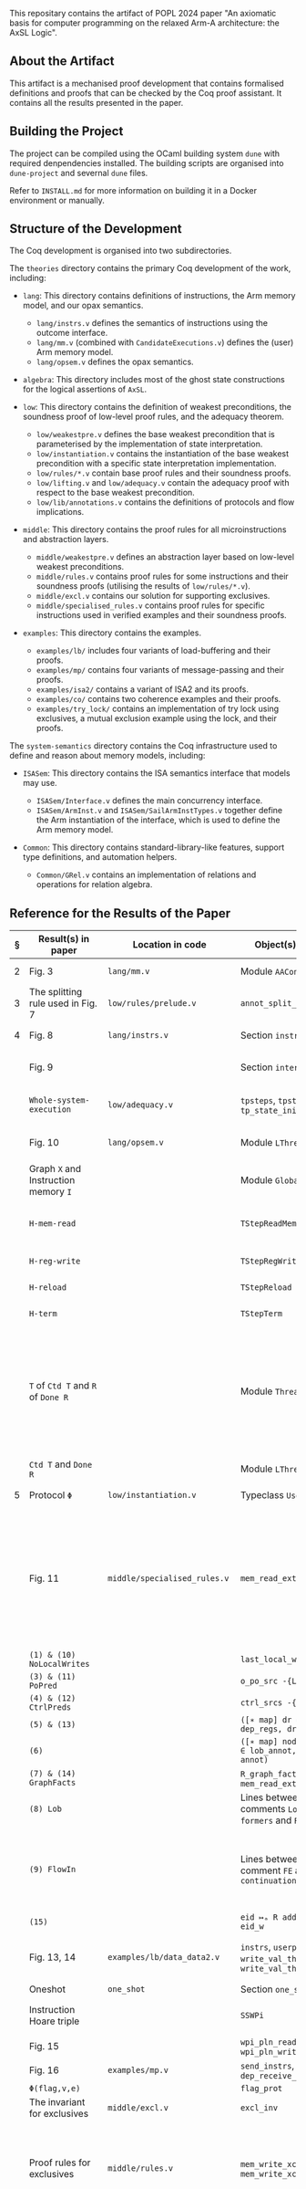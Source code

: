 This repositary contains the artifact of POPL 2024 paper 
"An axiomatic basis for computer programming on the relaxed Arm-A architecture: the AxSL Logic".

## About the Artifact

This artifact is a mechanised proof development that contains formalised definitions and proofs that 
can be checked by the Coq proof assistant. It contains all the results presented in the paper.

## Building the Project

The project can be compiled using the OCaml building system `dune` with required denpendencies installed.
The building scripts are organised into `dune-project` and severnal `dune` files.

Refer to `INSTALL.md` for more information on building it in a Docker environment or
manually.

## Structure of the Development

The Coq development is organised into two subdirectories.

The `theories` directory contains the primary Coq development of the work, including:

- `lang`: This directory contains definitions of instructions, the Arm memory model, and our opax 
semantics.
  - `lang/instrs.v` defines the semantics of instructions using the outcome interface.
  - `lang/mm.v` (combined with `CandidateExecutions.v`) defines the (user) Arm memory model.
  - `lang/opsem.v` defines the opax semantics.

- `algebra`: This directory includes most of the ghost state constructions for the logical assertions 
of `AxSL`.

- `low`: This directory contains the definition of weakest preconditions, the soundness proof of 
low-level proof rules, and the adequacy theorem.
  - `low/weakestpre.v` defines the base weakest precondition that is parameterised by the implementation 
  of state interpretation.
  - `low/instantiation.v` contains the instantiation of the base weakest precondition with a specific 
  state interpretation implementation.
  - `low/rules/*.v` contain base proof rules and their soundness proofs.
  - `low/lifting.v` and `low/adequacy.v` contain the adequacy proof with respect to the base weakest 
  precondition.
  - `low/lib/annotations.v` contains the definitions of protocols and flow implications.

- `middle`: This directory contains the proof rules for all microinstructions and abstraction layers.
  - `middle/weakestpre.v` defines an abstraction layer based on low-level weakest preconditions.
  - `middle/rules.v` contains proof rules for some instructions and their soundness proofs (utilising 
  the results of `low/rules/*.v`).
  - `middle/excl.v` contains our solution for supporting exclusives.
  - `middle/specialised_rules.v` contains proof rules for specific instructions used in verified examples
  and their soundness proofs.

- `examples`: This directory contains the examples.
  - `examples/lb/` includes four variants of load-buffering and their proofs.
  - `examples/mp/` contains four variants of message-passing and their proofs.
  - `examples/isa2/` contains a variant of ISA2 and its proofs.
  - `examples/co/` contains two coherence examples and their proofs.
  - `examples/try_lock/` contains an implementation of try lock using exclusives, a mutual exclusion example using the lock, and their proofs.

The `system-semantics` directory contains the Coq infrastructure used to define and reason about 
memory models, including:

- `ISASem`: This directory contains the ISA semantics interface that models may use.
  - `ISASem/Interface.v` defines the main concurrency interface.
  - `ISASem/ArmInst.v` and `ISASem/SailArmInstTypes.v` together define the Arm instantiation of the 
  interface, which is used to define the Arm memory model.

- `Common`: This directory contains standard-library-like features, support type definitions, and 
automation helpers.
  - `Common/GRel.v` contains an implementation of relations and operations for relation algebra.
  

## Reference for the Results of the Paper

| § | Result(s) in paper        | Location in code           | Object(s) in code                                          | Remarks/Diffs                                                                                                                                                                                                                                                                                                |
|---|--------------------------|----------------------------|------------------------------------------------------------|--------------------------------------------------------------------------------------------------------------------------------------------------------------------------------------------------------------------------------------------------------------------------------------------------------------|
| 2 | Fig. 3                   | `lang/mm.v`                | Module `AAConsistent`                                      | Consistency axioms are in the record `t`.                                                                                                                                                                                                                                                                         |
| 3 | The splitting rule used in Fig. 7  | `low/rules/prelude.v`   | `annot_split_iupd`                                         | `↦ₐ` is the notation for tied assertions.                                                                                                                                                                                                                                                                         |
| 4 | Fig. 8                   | `lang/instrs.v`            | Section `instructions`                                     | `os` and `vr` are defined in `system-semantics-coq`.                                                                                                                                                                                                                                                                         |
|   | Fig. 9                   |                            | Section `interpretation`                                   | The outcome interface is from `system-semantics-coq`. `;;` corresponds to `>>=`.                                                                                                                                                                                                                                             |
|   | `Whole-system-execution` | `low/adequacy.v`           | `tpsteps`, `tpstate_done`, `tp_state_init`                 | There is no formal definition of the rule; we instead only defined the premises.                                                                                                                                                                                                                           |
|   | Fig. 10                  | `lang/opsem.v`             | Module `LThreadStep`                                       | `t` of the module defines the reduction relation; see below for more.                                                                                                                                                                                                                                         |
|   | Graph `X` and Instruction memory `I` |                    | Module `GlobalState`                                       |                                                                                                                                                                                                                                                                                                              |
|   | `H-mem-read`             |                            | `TStepReadMem`                                             | We use `⊆` instead of `=` for `addr` and `ctrl`; `po1` is handled differently in our formalisation.                                                                                                                                                                                               |
|   | `H-reg-write`            |                            | `TStepRegWrite`                                            | `po1` is handled differently in our formalisation.                                                                                                                                                                                                                                                            |
|   | `H-reload`               |                            | `TStepReload`                                              | `ts_is_done_instr` is omitted in the rule.                                                                                                                                                                                                                                                                    |
|   | `H-term`                 |                            | `TStepTerm`                                                | `ts_is_done_thd` implements the last premise.                                                                                                                                                                                                                                                                 |
|   | `T` of `Ctd T` and `R` of `Done R`  |                 | Module `ThreadState`                                       | Field `ts.reqs` of record `t` corresponds to program `T.p`; `R` is the rest of the fields, except for that we have an extra `ts_rmw_pred` to handle exclusive; `iis_iid` and `iis_cntr` together correspond to `e`; `next-e` is inline; `e_{po}` is defined separately as `lls_pop` of `LogicalLocalState`. |
|   | `Ctd T` and `Done R`    |                            | Module `LThreadState`                                      | Both take `ThreadState.t` in the code.                                                                                                                                                                                               |
| 5 | Protocol `Φ`             | `low/instantiation.v`      | Typeclass `UserProt`                                       | The type `prot_t` is defined in `low/lib/annotations.v`.                                                                                                                                                                                                                                                      |
|   | Fig. 11                  | `middle/specialised_rules.v` | `mem_read_external`                                    | Hoare triples are implemented in a continuation-passing style using `WP`: the preconditions are premises; the post conditions are in the continuation. The Coq definition is slightly more general: it does not have constraint `(2)`. Detailed correspondence can be found below.                                                     |
|   | `(1) & (10) NoLocalWrites` |                           | `last_local_write`                                         |                                                                                                                                                                                                                                                                                                              |
|   | `(3) & (11) PoPred`      |                            | `o_po_src -{LPo}>`                                         |                                                                                                                                                                                                                                                                                                              |
|   | `(4) & (12) CtrlPreds`   |                            | `ctrl_srcs -{Ctrl}>`                                       |                                                                                                                                                                                                                                                                                                              |
|   | `(5) & (13)`             |                            | `([∗ map] dr ↦ dv ∈ dep_regs, dr ↦ᵣ dv)`                   | `dep_regs` is `regs`.                                                                                                                                                                                                                                                                                         |
|   | `(6)`                    |                            | `([∗ map] node ↦ annot ∈ lob_annot, node ↦ₐ annot)`        | `lob_annot` is `m`.                                                                                                                                                                                                                                                                                           |
|   | `(7) & (14) GraphFacts`  |                            | `R_graph_facts` of `mem_read_external`                     |                                                                                                                                                                                                                                                                                                              |
|   | `(8) Lob`                |                            | Lines between comments `Lob edge formers` and `FE`         |                                                                                                                                                                                                                                                                                                              |
|   | `(9) FlowIn`             |                            | Lines between comment `FE` and `continuation`              | `={⊤}[∅]▷=∗` is the view shift that also supports invariants; `prot` (field of `UserProt`) is the protocol `Φ`. The persistent `R_graph_facts` are assumed again.                                                                                                                                      |
|   | `(15)`                   |                            | `eid ↦ₐ R addr val eid_w`                                  |                                                                                                                                                                                                                                                                                                              |
|   | Fig. 13, 14              | `examples/lb/data_data2.v` | `instrs`, `userprot_val`, `write_val_thread_1`, `write_val_thread_2`   | `instrs` is the LB program, `userprot_val` is `Φ`, and the remaining two are the specs and their proofs.                                                                                                                                                                                                                                                |
|   | Oneshot                  | `one_shot`                | Section `one_shot`                                         |                                                                                                                                                                                                                                                                                                              |
|   | Instruction Hoare triple |                            | `SSWPi`                                                    | Defined using single-step instruction weakest precondition `SSWPi`.                                                                                                                                                                                                                                                                                   |
|   | Fig. 15                  |                            | `wpi_pln_read`, `wpi_pln_write_data`                       |                                                                                                                                                                                                                                                                                                              |
|   | Fig. 16                  | `examples/mp.v`            | `send_instrs`, `dep_receive_instrs`                        |                                                                                                                                                                                                                                                                                                              |
|   | `Φ(flag,v,e)`            |                            | `flag_prot`                                                |                                                                                                                                                                                                                                                                                                              |
|   | The invariant for exclusives | `middle/excl.v`          | `excl_inv`                                                 |                                                                                                                                                                                                                                                                                                              |
|   | Proof rules for exclusives | `middle/rules.v`           | `mem_write_xcl_Some_inv`, `mem_write_xcl_None`             | Again in the continuation-passing style. For successful and unsuccessful exclusive stores; Exclusive loads are handled in `mem_read_external` with extra machinery.                                                                                                                                                                                   |
| 6 | The microinstruction Hoare triple | `middle/weakestpre.v`  | `wpi_def`                                                  | Defined using weakest preconditions, so `P` is not mentioned. The Coq definition (`WPi`) is actually a weakest precondition for instructions, not microinstructions, but the definition follows the same spirit as the presented microinstruction one.                                                                                                                                                                                                    |
|   | `SI-reg-agree` and `SI-reg-update` |                       | `reg_interp_agree`, `reg_interp_update`                    |                                                                                                                                                                                                                                                                                                              |
|   | Definition of weakest precondition | `low/weakestpre.v`       | `wp_pre`                                                   | The formalisation in Coq is quite different -- the paper only demonstrates the key ideas. Most importantly: `annot_interp` is `SI_{T}`; `gconst_interp` is `SI_{G}`; `flow_eq` is `FlowImp`; `post_lifting` is `PullOutTied`.                                                                                                                                                                                                      |
|   | `FlowImp`                | `low/lib/annotations.v`     | `flow_eq_ea`, `na_splitting_wf`                            | `flow_eq_ea` is the view shift; `na_splitting_wf` is `Detach`; the map extension is inlined in `wp_pre`.                                                                                                                                                                                                      |
|   | Supporting framing       | `low/instantiation.v`       | `annot_split`                                              |                                                                                                                                                                                                                                                                                                              |
|   | Supporting invariants    | `low/lib/annotations.v`     | `={⊤,∅}=∗ ▷ \|={∅,⊤}=>` of `flow_eq_ea`                    | Same as `={⊤}[∅]▷=∗`.                                                                                                                                                                                                                                                                                         |
|   | Theorem 6.1              | `middle/rules.v`, `middle/specialised_rules.v`, `low/rules/*.v` |                                                            | `middle/rules.v` and `middle/specialised_rules.v` contain the soundness proof of all microinstruction proof rules (in continuation style, proved using results in `low/rules/*.v`).                                                                                                                                                                                    |
|   | Theorem 6.2              | `low/adequacy.v`           | `adequacy_pure`                                            | With insignificant details omitted.                                                                                                                                                                                                                                                                                                        |
